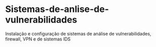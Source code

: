 # Sistemas-de-anlise-de-vulnerabilidades
Instalação e configuração de sistemas de análise de vulnerabilidades, firewall, VPN e de sistemas IDS
